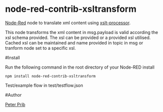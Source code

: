 node-red-contrib-xsltransform
=============================


[Node-Red][1] node to translate xml content using [xslt-processor][2].

This node transforms the xml content in msg.payload is valid according the xsl schema provided.
The xsl can be provided or a provided xsl utilised.
Cached xsl can be maintained and name provided in topic in msg or tranform node set to a specific xsl.

#Install

Run the following command in the root directory of your Node-RED install

    npm install node-red-contrib-xsltransform


Test/example flow in  test/testflow.json


#Author

[Peter Prib][3]


[1]:http://nodered.org
[2]:https://www.npmjs.com/package/xslt-processor
[3]:https://github.com/peterprib
